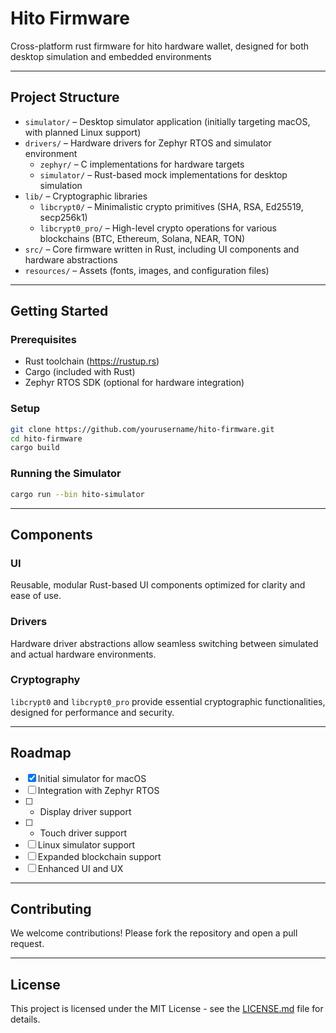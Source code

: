 # Hito Firmware

Cross-platform rust firmware for hito hardware wallet, designed for both desktop simulation and embedded environments 

---

## Project Structure

- `simulator/` – Desktop simulator application (initially targeting macOS, with planned Linux support)
- `drivers/` – Hardware drivers for Zephyr RTOS and simulator environment
  - `zephyr/` – C implementations for hardware targets
  - `simulator/` – Rust-based mock implementations for desktop simulation
- `lib/` – Cryptographic libraries
  - `libcrypt0/` – Minimalistic crypto primitives (SHA, RSA, Ed25519, secp256k1)
  - `libcrypt0_pro/` – High-level crypto operations for various blockchains (BTC, Ethereum, Solana, NEAR, TON)
- `src/` – Core firmware written in Rust, including UI components and hardware abstractions
- `resources/` – Assets (fonts, images, and configuration files)

---

## Getting Started

### Prerequisites

- Rust toolchain (https://rustup.rs)
- Cargo (included with Rust)
- Zephyr RTOS SDK (optional for hardware integration)

### Setup

```bash
git clone https://github.com/yourusername/hito-firmware.git
cd hito-firmware
cargo build
```

### Running the Simulator

```bash
cargo run --bin hito-simulator
```

---

## Components

### UI
Reusable, modular Rust-based UI components optimized for clarity and ease of use.

### Drivers
Hardware driver abstractions allow seamless switching between simulated and actual hardware environments.

### Cryptography
`libcrypt0` and `libcrypt0_pro` provide essential cryptographic functionalities, designed for performance and security.

---

## Roadmap

- [x] Initial simulator for macOS
- [ ] Integration with Zephyr RTOS 
- [ ] - Display driver support
- [ ] - Touch driver support
- [ ] Linux simulator support
- [ ] Expanded blockchain support
- [ ] Enhanced UI and UX

---

## Contributing

We welcome contributions! Please fork the repository and open a pull request.

---

## License

This project is licensed under the MIT License - see the [LICENSE.md](LICENSE.md) file for details.


